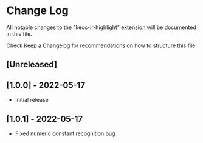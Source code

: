 # Change Log

All notable changes to the "kecc-ir-highlight" extension will be documented in this file.

Check [Keep a Changelog](http://keepachangelog.com/) for recommendations on how to structure this file.

## [Unreleased]
## [1.0.0] - 2022-05-17
- Initial release
## [1.0.1] - 2022-05-17
- Fixed numeric constant recognition bug